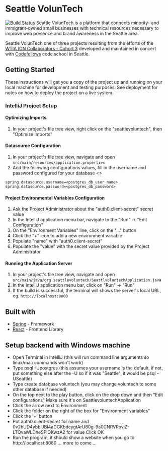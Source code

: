 # Seattle VolunTech
[![Build Status](https://travis-ci.org/SeattleVoluntech/seattlevoluntech.svg?branch=master)](https://travis-ci.org/SeattleVoluntech/seattlevoluntech)
Seattle VolunTech is a platform that connects minority- and immigrant-owned  small businesses with technical resources necessary to improve web presence and brand awareness in the Seattle area.

Seattle VolunTech one of three projects resulting from the efforts of the [WTIA ION Collaborators - Cohort 3](https://www.washingtontechnology.org/ion/) developed and maintained in concert with [Codefellows](https://www.codefellows.org) code school in Seattle.

## Getting Started
These instructions will get you a copy of the project up and running on your local machine for development and testing purposes. See deployment for notes on how to deploy the project on a live system.

### IntelliJ Project Setup ###
#### Optimizing Imports ####
1. In your project's file tree view, right click on the "seattlevoluntech", then "Optimize Imports"


#### Datasource Configuration ####
1. In your project's file tree view, navigate and open ```src/main/resources/application.properties```
2. Add the following configurations values, fill in the username and password configured for your database <>

```
spring.datasource.username=<postgres_db_user_name>
spring.datasource.password=<postgres_db_password>
```

#### Project Environmental Variables Configuration ####
1. Ask the Project Administrator about the "auth0.client-secret" secret value
2. In the IntelliJ application menu bar, navigate to the "Run" -> "Edit Configuration"
3. On the "Environment Variables" line, click on the "..." button
4. Click the "+" icon to add a new environment variable
5. Populate "name" with "auth0.client-secret"
6. Populate the "value" with the secret value provided by the Project Administrator 

#### Running the Application Server ####
1. In your project's file tree view, navigate and open ```src/main/java/org.seattlevoluntech/SeattlvoluntechApplication.java```
2. In the IntelliJ application menu bar, click on "Run" -> "Run"
3. If the build is successful, the terminal will shows the server's local URL, eg. ```http://localhost:8080```

## Built with
* [Spring](https://spring.io) - Framework
* [React](https://reactjs.org) - Frontend Library

## Setup backend with Windows machine
* Open Terminal in IntelliJ (this will run command line arguments so 
linux/mac commands won't work)
* Type   psql -Upostgres   (this assumes your username is the default, if not, put something
else after the -U so if it was "Seattle", it would be psql -USeattle)
* Type   create database voluntech   (you may change voluntech to some other database if needed)
* On the top next to the play button, click on the drop down and then "Edit configurations"
 Make sure it's on SeattlevoluntechApplication
* Click the arrow next to Environment
* Click the folder on the right of the box for "Environment variables"
* Click the '+' button
* Put     auth0.client-secret    for name and
          0v2hUD4ybblJBI4aGGKbdcygtArU60g-9a0CNRVRovjZ-LTQvaWLDheSPlQKwzA2 for value
          Click OK
* Run the program, it should show a website when you go to http://localhost:8080
... more to come ...
